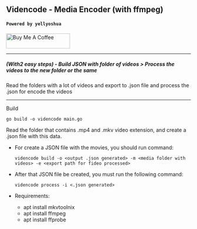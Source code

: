 ## Videncode - Media Encoder (with ffmpeg)

#### `Powered by yellyoshua `

<a href="https://www.buymeacoffee.com/yellyoshua" target="_blank"><img src="https://cdn.buymeacoffee.com/buttons/v2/default-yellow.png" alt="Buy Me A Coffee" height="41" width="174" ></a>

---

##### (With2 easy steps) - Build JSON with folder of videos > Process the videos to the new folder or the same

Read the folders with a lot of videos and export to .json file and process the .json for encode the videos

---

Build

  `go build -o videncode main.go`

Read the folder that contains .mp4 and .mkv video extension, and create a .json file with this data.

-  For create a JSON file with the movies, you should run command:

    `videncode build -o <output .json generated> -m <media folder with videos> -e <export path for fideo processed>`

- After that JSON file be created, you must run the following command:

    `videncode process -i <.json generated>`

- Requirements:

    - apt install mkvtoolnix
    - apt install ffmpeg
    - apt install ffprobe